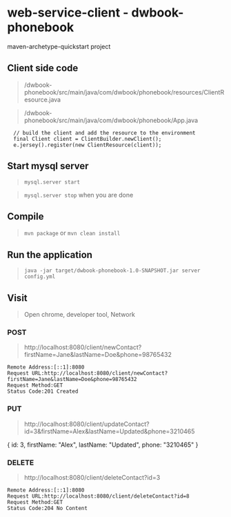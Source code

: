# web-service-client - dwbook-phonebook

maven-archetype-quickstart project

## Client side code

> /dwbook-phonebook/src/main/java/com/dwbook/phonebook/resources/ClientResource.java

> /dwbook-phonebook/src/main/java/com/dwbook/phonebook/App.java

```
  // build the client and add the resource to the environment
  final Client client = ClientBuilder.newClient();
  e.jersey().register(new ClientResource(client));
```

## Start mysql server

> `mysql.server start`

> `mysql.server stop` when you are done

## Compile

> `mvn package` or `mvn clean install`

## Run the application

> `java -jar target/dwbook-phonebook-1.0-SNAPSHOT.jar server config.yml`

## Visit

> Open chrome, developer tool, Network

### POST

> http://localhost:8080/client/newContact?firstName=Jane&lastName=Doe&phone=98765432

```
Remote Address:[::1]:8080
Request URL:http://localhost:8080/client/newContact?firstName=Jane&lastName=Doe&phone=98765432
Request Method:GET
Status Code:201 Created
```

### PUT

> http://localhost:8080/client/updateContact?id=3&firstName=Alex&lastName=Updated&phone=3210465

{
id: 3,
firstName: "Alex",
lastName: "Updated",
phone: "3210465"
}

### DELETE

> http://localhost:8080/client/deleteContact?id=3

```
Remote Address:[::1]:8080
Request URL:http://localhost:8080/client/deleteContact?id=8
Request Method:GET
Status Code:204 No Content
```
